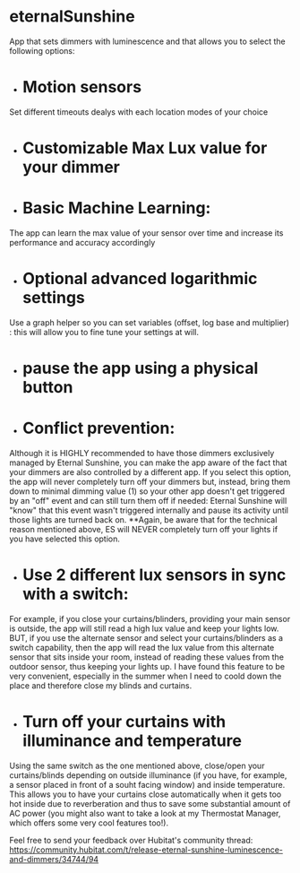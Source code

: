 # eternalSunshine
App that sets dimmers with luminescence and that allows you to select the following options:

- # Motion sensors
Set different timeouts dealys with each location modes of your choice
- # Customizable Max Lux value for your dimmer
- # Basic Machine Learning: 
The app can learn the max value of your sensor over time and increase its performance and accuracy accordingly
- # Optional advanced logarithmic settings
Use a graph helper so you can set variables (offset, log base and multiplier) : this will allow you to fine tune your settings at will. 
- # pause the app using a physical button
- # Conflict prevention: 
Although it is HIGHLY recommended to have those dimmers exclusively managed by Eternal Sunshine, you can make the app aware of the fact that your dimmers are also controlled by a different app.
If you select this option, the app will never completely turn off your dimmers but, instead, bring them down to minimal dimming value (1) so your other app doesn't get triggered by an "off" event and can still turn them off if needed: Eternal Sunshine will "know" that this event wasn't triggered internally and pause its activity until those lights are turned back on. **Again, be aware that for the technical reason mentioned above, ES will NEVER completely turn off your lights if you have selected this option. 
- # Use 2 different lux sensors in sync with a switch:
For example, if you close your curtains/blinders, providing your main sensor is outside, the app will still read a high lux value and keep your lights low. BUT, if you use the alternate sensor and select your curtains/blinders as a switch capability, then the app will read the lux value from this alternate sensor that sits inside your room, instead of reading these values from the outdoor sensor, thus keeping your lights up. I have found this feature to be very convenient, especially in the summer when I need to coold down the place and therefore close my blinds and curtains. 
- # Turn off your curtains with illuminance and temperature 
Using the same switch as the one mentioned above, close/open your curtains/blinds depending on outside illuminance (if you have, for example, a sensor placed in front of a souht facing window) and inside temperature. This allows you to have your curtains close automatically when it gets too hot inside due to reverberation and thus to save some substantial amount of AC power (you might also want to take a look at my Thermostat Manager, which offers some very cool features too!). 

Feel free to send your feedback over Hubitat's community thread: 
https://community.hubitat.com/t/release-eternal-sunshine-luminescence-and-dimmers/34744/94 


